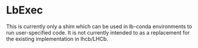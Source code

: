 # LbExec

This is currently only a shim which can be used in lb-conda environments to run user-specified code. It is not currently intended to as a replacement for the existing implementation in lhcb/LHCb.
